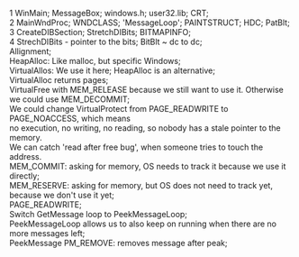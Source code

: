 1 WinMain; MessageBox; windows.h; user32.lib; CRT;  
2 MainWndProc; WNDCLASS; 'MessageLoop'; PAINTSTRUCT; HDC; PatBlt;  
3 CreateDIBSection; StretchDIBits; BITMAPINFO;  
4 StrechDIBits - pointer to the bits; BitBlt ~ dc to dc;  
  Allignment;  
  HeapAlloc: Like malloc, but specific Windows;  
  VirtualAllos: We use it here; HeapAlloc is an alternative;  
  VirtualAlloc returns pages;  
  VirtualFree with MEM_RELEASE because we still want to use it. Otherwise we could use MEM_DECOMMIT;  
   We could change VirtualProtect from PAGE_READWRITE to PAGE_NOACCESS, which means  
   no execution, no writing, no reading, so nobody has a stale pointer to the memory.  
   We can catch 'read after free bug', when someone tries to touch the address.  
  MEM_COMMIT: asking for memory, OS needs to track it because we use it directly;  
  MEM_RESERVE: asking for memory, but OS does not need to track yet, because we don't use it yet;  
  PAGE_READWRITE;  
  Switch GetMessage loop to PeekMessageLoop;  
  PeekMessageLoop allows us to also keep on running when there are no more messages left;  
  PeekMessage PM_REMOVE: removes message after peak;  
 